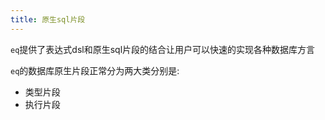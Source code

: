 ```yaml
---
title: 原生sql片段
---
```

`eq`提供了表达式dsl和原生sql片段的结合让用户可以快速的实现各种数据库方言

`eq`的数据库原生片段正常分为两大类分别是:
- 类型片段
- 执行片段